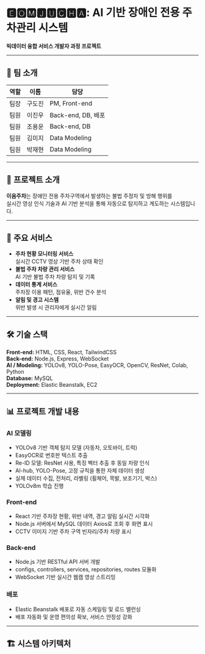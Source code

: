 # 🅴🅾🅼🅹🆄🅲🅷🅰: AI 기반 장애인 전용 주차관리 시스템

**빅데이터 융합 서비스 개발자 과정 프로젝트**

---

## 👥 팀 소개

| 역할 | 이름 | 담당 |
|------|------|------|
| 팀장 | 구도진 | PM, Front-end |
| 팀원 | 이진우 | Back-end, DB, 배포 |
| 팀원 | 조용운 | Back-end, DB |
| 팀원 | 김미지 | Data Modeling |
| 팀원 | 박재현 | Data Modeling |

---

## 📌 프로젝트 소개

**이음주차**는 장애인 전용 주차구역에서 발생하는 불법 주정차 및 방해 행위를  
실시간 영상 인식 기술과 AI 기반 분석을 통해 자동으로 탐지하고 계도하는 시스템입니다.

---

## 🚀 주요 서비스

- **주차 현황 모니터링 서비스**  
  실시간 CCTV 영상 기반 주차 상태 확인
- **불법 주차 차량 관리 서비스**  
  AI 기반 불법 주차 차량 탐지 및 기록
- **데이터 통계 서비스**  
  주차장 이용 패턴, 점유율, 위반 건수 분석
- **알림 및 경고 시스템**  
  위반 발생 시 관리자에게 실시간 알림

---

## 🛠️ 기술 스택

**Front-end:** HTML, CSS, React, TailwindCSS  
**Back-end:** Node.js, Express, WebSocket  
**AI / Modeling:** YOLOv8, YOLO-Pose, EasyOCR, OpenCV, ResNet, Colab, Python  
**Database:** MySQL  
**Deployment:** Elastic Beanstalk, EC2  

---

## 📊 프로젝트 개발 내용

### AI 모델링
- YOLOv8 기반 객체 탐지 모델 (자동차, 오토바이, 트럭)  
- EasyOCR로 번호판 텍스트 추출  
- Re-ID 모델: ResNet 사용, 특징 벡터 추출 후 동일 차량 인식  
- AI-hub, YOLO-Pose, 고정 규칙을 통한 자체 데이터 생성  
- 실제 데이터 수집, 전처리, 라벨링 (휠체어, 목발, 보조기기, 박스)  
- YOLOv8m 학습 진행

### Front-end
- React 기반 주차장 현황, 위반 내역, 경고 알림 실시간 시각화  
- Node.js 서버에서 MySQL 데이터 Axios로 조회 후 화면 표시  
- CCTV 이미지 기반 주차 구역 빈자리/주차 차량 표시

### Back-end
- Node.js 기반 RESTful API 서버 개발  
- configs, controllers, services, repositories, routes 모듈화  
- WebSocket 기반 실시간 웹캠 영상 스트리밍

### 배포
- Elastic Beanstalk 배포로 자동 스케일링 및 로드 밸런싱  
- 배포 자동화 및 운영 편의성 확보, 서비스 안정성 강화

---

## 🏗️ 시스템 아키텍처

